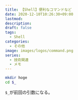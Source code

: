 ```yaml
---
title: 【Shell】便利なコマンドなど
date: 2020-12-10T10:26:30+09:00
lastmod:
description:
draft: false
tags:
  - Shell
categories:
  - その他
image: images/logos/command.png
series:
  - 技術関連
  - メモ
---
```


```sh
mkdir hoge
cd $_
```

`$_`が前回の引数になる。

